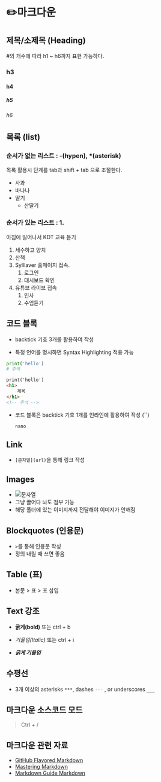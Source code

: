 # ✏️마크다운

## 제목/소제목 (Heading)

#의 개수에 따라 h1 ~ h6까지 표현 가능하다.

### h3

#### h4

##### h5

###### h6

## 목록 (list)

### 순서가 없는 리스트 : -(hypen), *(asterisk)

목록 활용시 단계를 tab과 shift + tab 으로 조절한다.

- 사과
- 바나나
- 딸기
  - 산딸기

### 순서가 있는 리스트 : 1. 

아침에 일어나서 KDT 교육 듣기

1. 세수하고 양치
2. 산책
3. Sylllaver 홈페이지 접속.
   1. 로그인
   2. 대시보드 확인
4. 유튜브 라이브 접속
   1. 인사
   2. 수업듣기



## 코드 블록

- backtick 기호 3개를 활용하여 작성

- 특정 언어를 명시하면 Syntax Highlighting 적용 가능

```python
print('hello')
# 주석
```

```html
print('hello')
<h1>
    제목
</h1>
<!-- 주석 -->
```

- 코드 블록은 backtick 기호 1개를 인라인에 활용하여 작성 (``)

  `nano`

  

## Link

- `[문자열](url)`을 통해 링크 작성



## Images

- ![문자열]()
- 그냥 끌어다 놔도 첨부 가능
- 해당 폴더에 있는 이미지까지 전달해야 이미지가 안깨짐



## Blockquotes (인용문)

- `>`를 통해 인용문 작성
- 정의 내릴 때 쓰면 좋음



## Table (표)

- 본문 > 표 > 표 삽입



## Text 강조

- **굵게(bold)** 또는 ctrl + b

- *기울임(Italic)* 또는 ctrl + i

- ***굵게 기울임***

  


## 수평선

- 3개 이상의 asterisks `***`, dashes `---` , or underscores `___`



## 마크다운 소스코드 모드

> Ctrl + /



## 마크다운 관련 자료

- [GitHub Flavored Markdown](https://github.github.com/gfm/)
- [Mastering Markdown](https://guides.github.com/features/mastering-markdown/)
- [Markdown Guide Markdown](https://www.markdownguide.org/)